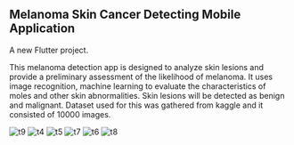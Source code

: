 ## Melanoma Skin Cancer Detecting Mobile Application
A new Flutter project.

This melanoma detection app is designed to analyze skin lesions and provide a preliminary assessment of the likelihood of melanoma. It uses image recognition, machine learning to evaluate the characteristics of moles and other skin abnormalities. Skin lesions will be detected as benign and malignant. Dataset used for this was gathered from kaggle and it consisted of 10000 images.


![t9](https://github.com/user-attachments/assets/6057bf17-ef38-4b4d-99c9-6268cbf015bf)
![t4](https://github.com/user-attachments/assets/4282b3fc-c162-44c4-b05c-ac190df48c17)
![t5](https://github.com/user-attachments/assets/7940e90a-0034-4d73-9900-70ac2c9b064b)
![t7](https://github.com/user-attachments/assets/2554f069-5d58-4ffc-a7b2-87e71c5015a9)
![t6](https://github.com/user-attachments/assets/219ac7ed-612e-436f-ab53-e34c52bb43be)
![t8](https://github.com/user-attachments/assets/fd1e8fb8-9a74-4c47-9817-36eaf57b58f4)
